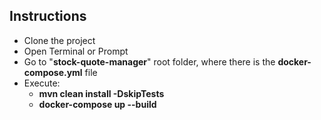 ## Instructions

* Clone the project
* Open Terminal or Prompt
* Go to "**stock-quote-manager**" root folder, where there is the **docker-compose.yml** file
* Execute:
  * **mvn clean install -DskipTests**
  * **docker-compose up --build**
